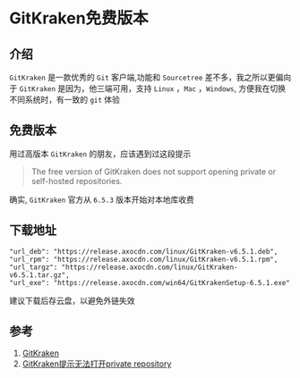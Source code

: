 # GitKraken免费版本

## 介绍
`GitKraken` 是一款优秀的 `Git` 客户端,功能和 `Sourcetree` 差不多，我之所以更偏向于 `GitKraken` 是因为，他三端可用，支持 `Linux` ，`Mac` ，`Windows`, 方便我在切换不同系统时，有一致的 `git` 体验

## 免费版本
用过高版本 `GitKraken` 的朋友，应该遇到过这段提示
> The free version of GitKraken does not support opening private or self-hosted repositories.

确实, `GitKraken` 官方从 `6.5.3` 版本开始对本地库收费

## 下载地址
```shell
"url_deb": "https://release.axocdn.com/linux/GitKraken-v6.5.1.deb",
"url_rpm": "https://release.axocdn.com/linux/GitKraken-v6.5.1.rpm",
"url_targz": "https://release.axocdn.com/linux/GitKraken-v6.5.1.tar.gz",
"url_exe": "https://release.axocdn.com/win64/GitKrakenSetup-6.5.1.exe"
```

建议下载后存云盘，以避免外链失效

## 参考
1. [GitKraken](https://blog.csdn.net/qq_38880380/article/details/114708328)
1. [GitKraken提示无法打开private repository](https://www.jianshu.com/p/ed2982d3a617)


